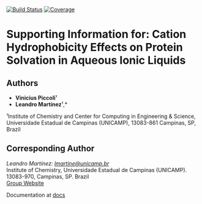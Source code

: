 [![Build Status](https://github.com/viniciuspiccoli/Piccoli_Martinez_2025.jl/actions/workflows/CI.yml/badge.svg?branch=main)](https://github.com/viniciuspiccoli/Piccoli_Martinez_2025.jl/actions/workflows/CI.yml?query=branch%3Amain)
[![Coverage](https://codecov.io/gh/viniciuspiccoli/Piccoli_Martinez_2025.jl/branch/main/graph/badge.svg)](https://codecov.io/gh/viniciuspiccoli/Piccoli_Martinez_2025.jl)


# Supporting Information for: Cation Hydrophobicity Effects on Protein Solvation in Aqueous Ionic Liquids


## Authors
- **Vinicius Piccoli**¹
- **Leandro Martínez**¹,*


¹Institute of Chemistry and Center for Computing in Engineering & Science, Universidade Estadual de Campinas (UNICAMP), 13083-861 Campinas, SP, Brazil

## Corresponding Author
*Leandro Martínez: lmartine@unicamp.br*  
Institute of Chemistry, Universidade Estadual de Campinas (UNICAMP).  
13083-970, Campinas, SP. Brazil  
[Group Website](http://m3g.iqm.unicamp.br)


Documentation at [docs](https://viniciuspiccoli.github.io/Piccoli_Martinez_2025.jl/dev/)